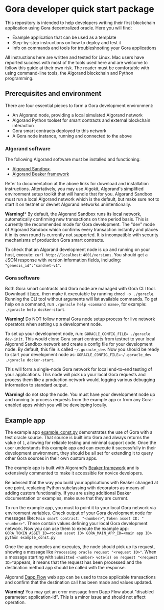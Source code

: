 # Gora developer quick start package

This repository is intended to help developers writing their first blockchain
application using Gora decentralized oracle. Here you will find:

 * Example application that can be used as a template
 * Step-by-step instructions on how to deploy and test it
 * Info on commands and tools for troubleshooting your Gora applications

All instructions here are written and tested for Linux. Mac users have reported
success with most of the tools used here and are welcome to follow this guide at
their own risk. The reader must be comfortable with using command-line tools,
the Algorand blockchain and Python programming.

## Prerequisites and environment

There are four essential pieces to form a Gora development environment:

 * An Algorand node, providing a local simulated Algorand network
 * Algorand Python toolset for smart contracts and external blockchain interaction
 * Gora smart contracts deployed to this network
 * A Gora node instance, running and connected to the above

### Algorand software

The following Algorand software must be installed and functioning:

 * [Algorand Sandbox](https://github.com/algorand/sandbox "Algorand Sandbox GitHub page").
 * [Algorand Beaker framework](https://github.com/algorand-devrel/beaker "Algorand Beaker GitHub page")

Refer to documentation at the above links for download and installation
instructions. Altertatively, you may use Algokit, Algorand's simplified
environment setup toolkit that will handle that for you. Algorand Sandbox must
run a local Algorand network which is the default, but make sure not to start it
on testnet or devnet Algorand networks unintentionally.

**Warning!*** By default, the Algorand Sandbox runs its local network,
automatically confirming new transactions on time period basis. This is
currently the recommended mode for Gora development. The "dev" mode of Algorand
Sandbox which confirms every transaction instantly and places it in its own
round is currently not supported. It is incompatible with security mechanisms
of production Gora smart contracts.

To check that an Algorand development node is up and running on your host, execute:
`curl http://localhost:4001/versions`. You should get a JSON response with
version information fields, including: `"genesis_id":"sandnet-v1"`.

### Gora software

Both Gora smart contracts and Gora node are managed with Gora CLI tool.
Download it [here](https://download.goracle.io/latest-dev/linux/goracle "Gora CLI tool Linux binary"),
then make it executable by running `chmod +x ./goracle`.  Running the CLI tool
without arguments will list available commands. To get help on a command, run
`./goracle help <command name>`, for example: `./goracle help docker-start`.

**Warning!** Do NOT follow normal Gora node setup process for live network
operators when setting up a development node.

To set up your development node, run: `GORACLE_CONFIG_FILE= ./goracle dev-init`.
This would clone Gora smart contracts from testnet to your local Algorand
Sandbox network and create a config file for your development node. By default,
this file is called `~/.goracle_dev`. Now you should be ready to start your
development node as: `GORACLE_CONFIG_FILE=~/.goracle_dev ./goracle docker-start`.

This will form a single-node Gora network for local end-to-end testing of your
applications. This node will pick up your local Gora requests and process them
like a production network would, logging various debugging information to
standard output.

**Warning!** do not stop the node. You must have your development node up and
running to process requests from the example app or from any Gora-enabled apps
which you will be developing locally.

## Example app

The example app [example_const.py](https://github.com/GoraNetwork/developer-quick-start/blob/main/example_const.py "Example app on Github")
demonstrates the use of Gora with a test oracle source. That source is built
into Gora and always returns the value of `1`, allowing for reliable testing and
minimal support code. Once the user understands this example app and can execute
it successfully in their development environment, they should be all set for
extending it to query other Gora sources in their own custom apps.

The example app is built with Algorand's [Beaker framework](https://algorand-devrel.github.io/beaker/html/index.html "Official Beaker documentation")
and is extensively commented to make it accessible for novice developers.

Be advised that the way you build your applications with Beaker changed at one
point, replacing Python subclassing with decorators as means of adding custom
functionality. If you are using additional Beaker documentation or examples,
make sure that they are current.

To run the example app, you must to point it to your local Gora network via
environment variables. Check output of your Gora development node for messages
like: `Main smart contract: "<number>"`, `Token asset ID: "<number>"`.
These contain values defining your local Gora development network. Now you can
use them to execute the example app:
`GORA_TOKEN_ASSET_ID=<token asset ID> GORA_MAIN_APP_ID=<main app ID> python example_const.py`

Once the app compiles and executes, the node should pick up its request, showing
a message like `Processing oracle request "<request ID>"`. When a message starting
with `Submitted <number> vote(s) on request "<request ID>"`appears, it means
that the request has been processed and the destination method app should be
called with the response.

Algorand [Dapp Flow](https://app.dappflow.org/explorer/home) web app can be used
to trace applicable transactions and confirm that the destination call has been
made and values updated.

**Warning!** You may get an error message from Dapp Flow about "disabled parameter:
application-id". This is a minor issue and should not affect operation.
